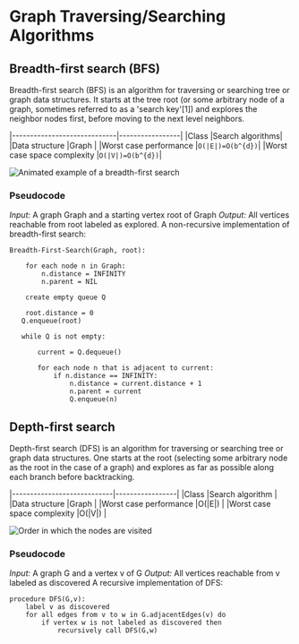 # Graph Traversing/Searching Algorithms

## Breadth-first search (BFS)

Breadth-first search (BFS) is an algorithm for traversing or searching tree or graph data structures. It starts at the tree root (or some arbitrary node of a graph, sometimes referred to as a 'search key'[1]) and explores the neighbor nodes first, before moving to the next level neighbors.

|-----------------------------|-----------------|
|Class                        |Search algorithms|
|Data structure               |Graph            |
|Worst case performance       |`O(|E|)=O(b^{d})`|
|Worst case space complexity  |`O(|V|)=O(b^{d})`|

![Animated example of a breadth-first search](https://upload.wikimedia.org/wikipedia/commons/4/46/Animated_BFS.gif)

### Pseudocode

*Input:* A graph Graph and a starting vertex root of Graph
*Output:* All vertices reachable from root labeled as explored.
A non-recursive implementation of breadth-first search:

```
Breadth-First-Search(Graph, root):

    for each node n in Graph:
        n.distance = INFINITY
        n.parent = NIL

    create empty queue Q

    root.distance = 0
   Q.enqueue(root)

   while Q is not empty:

       current = Q.dequeue()

       for each node n that is adjacent to current:
           if n.distance == INFINITY:
               n.distance = current.distance + 1
               n.parent = current
               Q.enqueue(n)
```

## Depth-first search

Depth-first search (DFS) is an algorithm for traversing or searching tree or graph data structures. One starts at the root (selecting some arbitrary node as the root in the case of a graph) and explores as far as possible along each branch before backtracking.

|----------------------------|-----------------|
|Class                       |Search algorithm |
|Data structure              |Graph            |
|Worst case performance      |O(|E|)           |
|Worst case space complexity |O(|V|)           |

![Order in which the nodes are visited](https://upload.wikimedia.org/wikipedia/commons/1/1f/Depth-first-tree.svg)

### Pseudocode
*Input:* A graph G and a vertex v of G
*Output:* All vertices reachable from v labeled as discovered
A recursive implementation of DFS:

```
procedure DFS(G,v):
    label v as discovered
    for all edges from v to w in G.adjacentEdges(v) do
        if vertex w is not labeled as discovered then
            recursively call DFS(G,w)
```